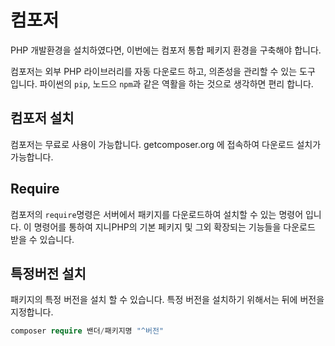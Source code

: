 # 컴포저
PHP 개발환경을 설치하였다면, 이번에는 컴포저 통합 페키지 환경을 구축해야 합니다.

컴포저는 외부 PHP 라이브러리를 자동 다운로드 하고, 의존성을 관리할 수 있는 도구 입니다.
파이썬의 `pip`, 노드으 `npm`과 같은 역활을 하는 것으로 생각하면 편리 합니다.

## 컴포저 설치
컴포저는 무료로 사용이 가능합니다. getcomposer.org 에 접속하여 다운로드 설치가 가능합니다.

## Require
컴포저의 `require`명령은 서버에서 패키지를 다운로드하여 설치할 수 있는 명령어 입니다. 이 명령어를 통하여 지니PHP의 기본 페키지 및 그외 확장되는 기능들을 다운로드 받을 수 있습니다.

## 특정버전 설치
패키지의 특정 버전을 설치 할 수 있습니다. 특정 버전을 설치하기 위해서는 뒤에 버전을 지정합니다.

```php
composer require 밴더/패키지명 "^버전"
```
